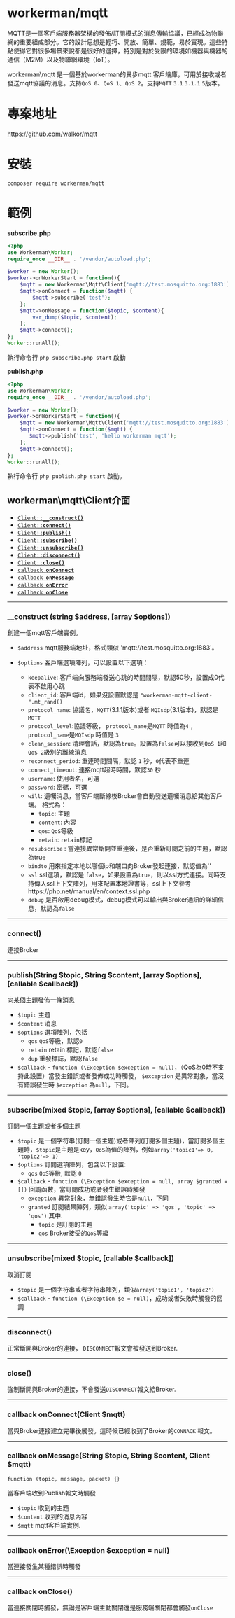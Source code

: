 # workerman/mqtt
MQTT是一個客戶端服務器架構的發佈/訂閱模式的消息傳輸協議，已經成為物聯網的重要組成部分。它的設計思想是輕巧、開放、簡單、規範，易於實現。這些特點使得它對很多場景來說都是很好的選擇，特別是對於受限的環境如機器與機器的通信（M2M）以及物聯網環境（IoT）。

workerman\mqtt 是一個基於workerman的異步mqtt 客戶端庫，可用於接收或者發送mqtt協議的消息。支持`QoS 0`、`QoS 1`、`QoS 2`。支持`MQTT` `3.1` `3.1.1` `5`版本。


# 專案地址
https://github.com/walkor/mqtt

# 安裝
```shell
composer require workerman/mqtt
```

# 範例
**subscribe.php**
```php
<?php
use Workerman\Worker;
require_once __DIR__ . '/vendor/autoload.php';

$worker = new Worker();
$worker->onWorkerStart = function(){
    $mqtt = new Workerman\Mqtt\Client('mqtt://test.mosquitto.org:1883');
    $mqtt->onConnect = function($mqtt) {
        $mqtt->subscribe('test');
    };
    $mqtt->onMessage = function($topic, $content){
        var_dump($topic, $content);
    };
    $mqtt->connect();
};
Worker::runAll();
```
執行命令行 ```php subscribe.php start``` 啟動

**publish.php**
```php
<?php
use Workerman\Worker;
require_once __DIR__ . '/vendor/autoload.php';

$worker = new Worker();
$worker->onWorkerStart = function(){
    $mqtt = new Workerman\Mqtt\Client('mqtt://test.mosquitto.org:1883');
    $mqtt->onConnect = function($mqtt) {
       $mqtt->publish('test', 'hello workerman mqtt');
    };
    $mqtt->connect();
};
Worker::runAll();
```

執行命令行 ```php publish.php start``` 啟動。

## workerman\mqtt\Client介面

  * <a href="#construct"><code>Client::<b>__construct()</b></code></a>
  * <a href="#connect"><code>Client::<b>connect()</b></code></a>
  * <a href="#publish"><code>Client::<b>publish()</b></code></a>
  * <a href="#subscribe"><code>Client::<b>subscribe()</b></code></a>
  * <a href="#unsubscribe"><code>Client::<b>unsubscribe()</b></code></a>
  * <a href="#disconnect"><code>Client::<b>disconnect()</b></code></a>
  * <a href="#close"><code>Client::<b>close()</b></code></a>
  * <a href="#onConnect"><code>callback <b>onConnect</b></code></a>
  * <a href="#onMessage"><code>callback <b>onMessage</b></code></a>
  * <a href="#onError"><code>callback <b>onError</b></code></a>
  * <a href="#onClose"><code>callback <b>onClose</b></code></a>

-------------------------------------------------------

<a name="construct"></a>
### __construct (string $address, [array $options])

創建一個mqtt客戶端實例。

  * `$address` mqtt服務端地址，格式類似 'mqtt://test.mosquitto.org:1883'。 

  * `$options` 客戶端選項陣列，可以設置以下選項：
    * `keepalive`: 客戶端向服務端發送心跳的時間間隔，默認50秒，設置成0代表不啟用心跳
    * `client_id`: 客戶端id，如果沒設置默認是 ```"workerman-mqtt-client-".mt_rand()```
    * `protocol_name`: 協議名，`MQTT`(3.1.1版本)或者 `MQIsdp`(3.1版本)，默認是`MQTT`
    * `protocol_level`:協議等級， `protocol_name`是`MQTT` 時值為`4` ，`protocol_name`是`MQIsdp` 時值是 `3`
    * `clean_session`: 清理會話，默認為`true`。設置為`false`可以接收到`QoS 1`和`QoS 2`級別的離線消息
    * `reconnect_period`: 重連時間間隔，默認 `1` 秒，`0`代表不重連
    * `connect_timeout`: 連接mqtt超時時間，默認`30` 秒
    * `username`: 使用者名，可選
    * `password`: 密碼，可選
    * `will`: 遺囑消息，當客戶端斷線後Broker會自動發送遺囑消息給其他客戶端。 格式為：
      * `topic`: 主題
      * `content`: 內容
      * `qos`: `QoS`等級
      * `retain`: `retain`標記
    * `resubscribe` : 當連接異常斷開並重連後，是否重新訂閱之前的主題，默認為true
    * `bindto` 用來指定本地以哪個ip和端口向Broker發起連接，默認值為''
    * `ssl` ssl選項，默認是 `false`，如果設置為`true`，則以ssl方式連接。同時支持傳入ssl上下文陣列，用來配置本地證書等，ssl上下文參考https://php.net/manual/en/context.ssl.php
    * `debug` 是否啟用debug模式，debug模式可以輸出與Broker通訊的詳細信息，默認為`false`

-------------------------------------------------------

<a name="connect"></a>
### connect()

連接Broker

-------------------------------------------------------

<a name="publish"></a>
### publish(String $topic, String $content, [array $options], [callable $callback])

向某個主題發佈一條消息

* `$topic` 主題
* `$content` 消息
* `$options` 選項陣列，包括
  * `qos` `QoS`等級，默認`0`
  * `retain` retain 標記，默認`false`
  * `dup` 重發標誌，默認`false`
* `$callback` - `function (\Exception $exception = null)`，（QoS為0時不支持此設置）當發生錯誤或者發佈成功時觸發， `$exception` 是異常對象，當沒有錯誤發生時 `$exception` 為`null`，下同。

-------------------------------------------------------

<a name="subscribe"></a>
### subscribe(mixed $topic, [array $options], [callable $callback])

訂閱一個主題或者多個主題

* `$topic` 是一個字符串(訂閱一個主題)或者陣列(訂閱多個主題)，當訂閱多個主題時，`$topic`是主題是key，`QoS`為值的陣列，例如`array('topic1'=> 0, 'topic2'=> 1)`
* `$options` 訂閱選項陣列，包含以下設置:
  * `qos` `QoS`等級, 默認 `0`
* `$callback` - `function (\Exception $exception = null, array $granted = [])` 回調函數，當訂閱成功或者發生錯誤時觸發
  * `exception` 異常對象，無錯誤發生時它是`null`，下同
  * `granted` 訂閱結果陣列，類似 `array('topic' => 'qos', 'topic' => 'qos')` 其中:
    * `topic` 是訂閱的主題
    * `qos` Broker接受的`QoS`等級

-------------------------------------------------------

<a name="unsubscribe"></a>
### unsubscribe(mixed $topic, [callable $callback])

取消訂閱

* `$topic` 是一個字符串或者字符串陣列，類似`array('topic1', 'topic2')`
* `$callback` - `function (\Exception $e = null)`，成功或者失敗時觸發的回調

-------------------------------------------------------

<a name="disconnect"></a>
### disconnect()

正常斷開與Broker的連接， `DISCONNECT`報文會被發送到Broker.

-------------------------------------------------------

<a name="close"></a>
### close()

強制斷開與Broker的連接，不會發送`DISCONNECT`報文給Broker.

-------------------------------------------------------

<a name="onConnect"></a>
### callback onConnect(Client $mqtt)
當與Broker連接建立完畢後觸發。這時候已經收到了Broker的`CONNACK` 報文。

-------------------------------------------------------

<a name="onMessage"></a>
### callback onMessage(String $topic, String $content, Client $mqtt)
`function (topic, message, packet) {}`

當客戶端收到Publish報文時觸發
* `$topic` 收到的主題
* `$content` 收到的消息內容
* `$mqtt` mqtt客戶端實例.

-------------------------------------------------------

<a name="onError"></a>
### callback onError(\Exception $exception = null)
當連接發生某種錯誤時觸發

-------------------------------------------------------

<a name="onClose"></a>
### callback onClose()
當連接關閉時觸發，無論是客戶端主動關閉還是服務端關閉都會觸發`onClose`
